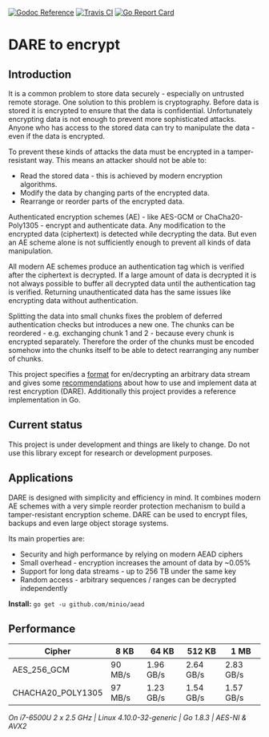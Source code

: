 [![Godoc Reference](https://godoc.org/github.com/minio/sio?status.svg)](https://godoc.org/github.com/minio/sio)
[![Travis CI](https://travis-ci.org/minio/sio.svg?branch=master)](https://travis-ci.org/minio/sio)
[![Go Report Card](https://goreportcard.com/badge/minio/sio)](https://goreportcard.com/report/minio/sio)

# DARE to encrypt

## Introduction

It is a common problem to store data securely - especially on untrusted remote storage. 
One solution to this problem is cryptography. Before data is stored it is encrypted
to ensure that the data is confidential. Unfortunately encrypting data is not enough to
prevent more sophisticated attacks. Anyone who has access to the stored data can try to
manipulate the data - even if the data is encrypted.

To prevent these kinds of attacks the data must be encrypted in a tamper-resistant way.
This means an attacker should not be able to:
 - Read the stored data - this is achieved by modern encryption algorithms.
 - Modify the data by changing parts of the encrypted data.
 - Rearrange or reorder parts of the encrypted data. 

Authenticated encryption schemes (AE) - like AES-GCM or ChaCha20-Poly1305 - encrypt and
authenticate data. Any modification to the encrypted data (ciphertext) is detected while
decrypting the data. But even an AE scheme alone is not sufficiently enough to prevent all
kinds of data manipulation.

All modern AE schemes produce an authentication tag which is verified after the ciphertext
is decrypted. If a large amount of data is decrypted it is not always possible to buffer
all decrypted data until the authentication tag is verified. Returning unauthenticated 
data has the same issues like encrypting data without authentication.

Splitting the data into small chunks fixes the problem of deferred authentication checks
but introduces a new one. The chunks can be reordered - e.g. exchanging chunk 1 and 2 - 
because every chunk is encrypted separately. Therefore the order of the chunks must be
encoded somehow into the chunks itself to be able to detect rearranging any number of 
chunks.     

This project specifies a [format](https://github.com/minio/sio/blob/master/DARE.md) for 
en/decrypting an arbitrary data stream and gives some [recommendations](https://github.com/minio/sio/blob/master/DARE.md#appendices)
about how to use and implement data at rest encryption (DARE). Additionally this project
provides a reference implementation in Go.  

## Current status

This project is under development and things are likely to change. Do not use this library
except for research or development purposes.

## Applications

DARE is designed with simplicity and efficiency in mind. It combines modern AE schemes
with a very simple reorder protection mechanism to build a tamper-resistant encryption
scheme. DARE can be used to encrypt files, backups and even large object storage systems.

Its main properties are:
 - Security and high performance by relying on modern AEAD ciphers
 - Small overhead - encryption increases the amount of data by ~0.05%
 - Support for long data streams - up to 256 TB under the same key  
 - Random access - arbitrary sequences / ranges can be decrypted independently

**Install:** `go get -u github.com/minio/aead`

## Performance

Cipher            |   8 KB   |   64 KB   |   512 KB  |  1 MB
----------------- | -------- | --------- | --------- | --------
AES_256_GCM       |  90 MB/s | 1.96 GB/s | 2.64 GB/s | 2.83 GB/s
CHACHA20_POLY1305 |  97 MB/s | 1.23 GB/s | 1.54 GB/s | 1.57 GB/s

*On i7-6500U 2 x 2.5 GHz | Linux 4.10.0-32-generic | Go 1.8.3 | AES-NI & AVX2*
